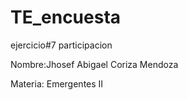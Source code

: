 # TE_encuesta
ejercicio#7 participacion

Nombre:Jhosef Abigael Coriza Mendoza

Materia: Emergentes II

